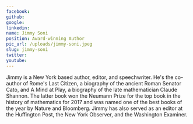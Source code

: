 ```yaml
---
facebook: 
github: 
google: 
linkedin: 
name: Jimmy Soni
position: Award-winning Author
pic_url: /uploads/jimmy-soni.jpeg
slug: jimmy-soni
twitter: 
youtube: 
---
```

<p>Jimmy is a New York based author, editor, and speechwriter. He&#39;s the co-author of Rome&#39;s Last Citizen, a biography of the ancient Roman Senator Cato, and A Mind at Play, a biography of the late mathematician Claude Shannon. The latter book won the Neumann Prize for the top book in the history of mathematics for 2017 and was named one of the best books of the year by Nature and Bloomberg. Jimmy has also served as an editor at the Huffington Post, the New York Observer, and the Washington Examiner.</p>
